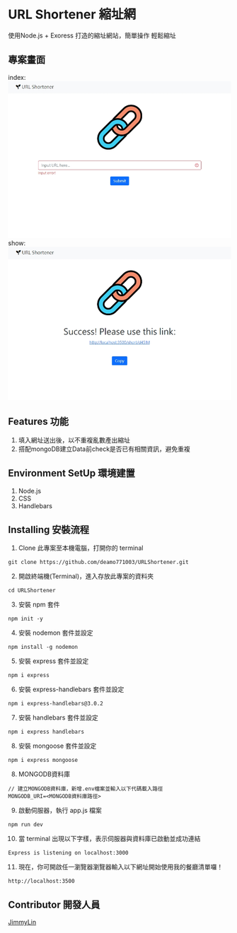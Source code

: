 # URL Shortener 縮址網
使用Node.js + Exoress 打造的縮址網站，簡單操作 輕鬆縮址

## 專案畫面
index:
![image](https://github.com/deamo771003/URLShortener/blob/master/index1.jpg)
show:
![image](https://github.com/deamo771003/URLShortener/blob/master/show1.jpg)

## Features 功能
1. 填入網址送出後，以不重複亂數產出縮址
2. 搭配mongoDB建立Data前check是否已有相關資訊，避免重複

## Environment SetUp 環境建置
1. Node.js
2. CSS
3. Handlebars

## Installing 安裝流程
1. Clone 此專案至本機電腦，打開你的 terminal  
```
git clone https://github.com/deamo771003/URLShortener.git
```

2. 開啟終端機(Terminal)，進入存放此專案的資料夾  
```
cd URLShortener
```

3. 安裝 npm 套件
```
npm init -y
```

4. 安裝 nodemon 套件並設定
```
npm install -g nodemon
```

5. 安裝 express 套件並設定
```
npm i express
```

6. 安裝 express-handlebars 套件並設定
```
npm i express-handlebars@3.0.2
```

7. 安裝 handlebars 套件並設定
```
npm i express handlebars
```

8. 安裝 mongoose 套件並設定
```
npm i express mongoose
```

8. MONGODB資料庫
```
// 建立MONGODB資料庫，新增.env檔案並輸入以下代碼載入路徑
MONGODB_URI=<MONGODB資料庫路徑>
```

9. 啟動伺服器，執行 app.js 檔案  
```
npm run dev
```

10. 當 terminal 出現以下字樣，表示伺服器與資料庫已啟動並成功連結  
```
Express is listening on localhost:3000
```

11. 現在，你可開啟任一瀏覽器瀏覽器輸入以下網址開始使用我的餐廳清單囉！  
```
http://localhost:3500
```

## Contributor 開發人員
[JimmyLin](https://github.com/deamo771003)
